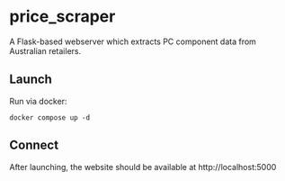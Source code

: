# price_scraper

A Flask-based webserver which extracts PC component data from Australian retailers.

<!-- ## Requirements

- Python 3.10+ -->

<!-- ## Configure

    cp db.conf.example db.conf
    vi db.conf -->

## Launch

<!-- Run locally:

    ./setup.sh
    ./app.py -->

Run via docker:

    docker compose up -d

## Connect

After launching, the website should be available at http://localhost:5000
